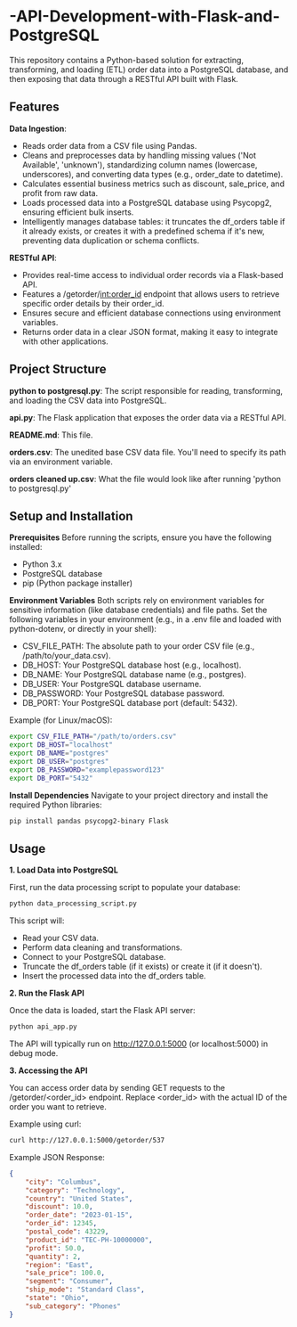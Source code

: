 # -API-Development-with-Flask-and-PostgreSQL

This repository contains a Python-based solution for extracting, transforming, and loading (ETL) order data into a PostgreSQL database, and then exposing that data through a RESTful API built with Flask.

## Features

**Data Ingestion**:
 - Reads order data from a CSV file using Pandas.
 - Cleans and preprocesses data by handling missing values ('Not Available', 'unknown'), standardizing column names (lowercase, underscores), and converting data types (e.g., order_date to datetime).
 - Calculates essential business metrics such as discount, sale_price, and profit from raw data.
 - Loads processed data into a PostgreSQL database using Psycopg2, ensuring efficient bulk inserts.
 - Intelligently manages database tables: it truncates the df_orders table if it already exists, or creates it with a predefined schema if it's new, preventing data duplication or schema conflicts.

**RESTful API**:
 - Provides real-time access to individual order records via a Flask-based API.
 - Features a /getorder/<int:order_id> endpoint that allows users to retrieve specific order details by their order_id.
 - Ensures secure and efficient database connections using environment variables.
 - Returns order data in a clear JSON format, making it easy to integrate with other applications.

## Project Structure
**python to postgresql.py**: The script responsible for reading, transforming, and loading the CSV data into PostgreSQL.

**api.py**: The Flask application that exposes the order data via a RESTful API.

**README.md**: This file.

**orders.csv**: The unedited base CSV data file. You'll need to specify its path via an environment variable.

**orders cleaned up.csv**: What the file would look like after running 'python to postgresql.py' 

## Setup and Installation
**Prerequisites**
Before running the scripts, ensure you have the following installed:

 - Python 3.x
 - PostgreSQL database
 - pip (Python package installer)

**Environment Variables**
Both scripts rely on environment variables for sensitive information (like database credentials) and file paths. Set the following variables in your environment (e.g., in a .env file and loaded with python-dotenv, or directly in your shell):

 - CSV_FILE_PATH: The absolute path to your order CSV file (e.g., /path/to/your_data.csv).
 - DB_HOST: Your PostgreSQL database host (e.g., localhost).
 - DB_NAME: Your PostgreSQL database name (e.g., postgres).
 - DB_USER: Your PostgreSQL database username.
 - DB_PASSWORD: Your PostgreSQL database password.
 - DB_PORT: Your PostgreSQL database port (default: 5432).

Example (for Linux/macOS):
```Bash
export CSV_FILE_PATH="/path/to/orders.csv"
export DB_HOST="localhost"
export DB_NAME="postgres"
export DB_USER="postgres"
export DB_PASSWORD="examplepassword123"
export DB_PORT="5432"
```

**Install Dependencies**
Navigate to your project directory and install the required Python libraries:

```Bash
pip install pandas psycopg2-binary Flask
```

## Usage
**1. Load Data into PostgreSQL**

First, run the data processing script to populate your database:

```Bash
python data_processing_script.py
```
This script will:
- Read your CSV data.
- Perform data cleaning and transformations.
- Connect to your PostgreSQL database.
- Truncate the df_orders table (if it exists) or create it (if it doesn't).
- Insert the processed data into the df_orders table.

**2. Run the Flask API**

Once the data is loaded, start the Flask API server:

```Bash
python api_app.py
```

The API will typically run on http://127.0.0.1:5000 (or localhost:5000) in debug mode.

**3. Accessing the API**

You can access order data by sending GET requests to the /getorder/<order_id> endpoint. Replace <order_id> with the actual ID of the order you want to retrieve.

Example using curl:

```Bash
curl http://127.0.0.1:5000/getorder/537
```

Example JSON Response:

```JSON
{
    "city": "Columbus",
    "category": "Technology",
    "country": "United States",
    "discount": 10.0,
    "order_date": "2023-01-15",
    "order_id": 12345,
    "postal_code": 43229,
    "product_id": "TEC-PH-10000000",
    "profit": 50.0,
    "quantity": 2,
    "region": "East",
    "sale_price": 100.0,
    "segment": "Consumer",
    "ship_mode": "Standard Class",
    "state": "Ohio",
    "sub_category": "Phones"
}
```
